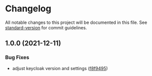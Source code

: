 # Changelog

All notable changes to this project will be documented in this file. See [standard-version](https://github.com/conventional-changelog/standard-version) for commit guidelines.

## 1.0.0 (2021-12-11)


### Bug Fixes

* adjust keycloak version and settings ([f8f9495](https://github.com/innovation-hub-bergisches-rheinland/prox-company-profile-service/commit/f8f94951e86a2358883c89bd877bffc70dad47d1))
